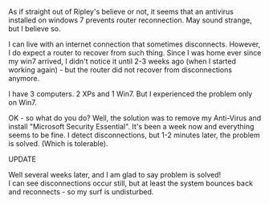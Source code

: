 As if straight out of Ripley's believe or not, it seems that an antivirus installed on windows 7 prevents router reconnection. May sound strange, but I believe so.  

I can live with an internet connection that sometimes disconnects. However, I do expect a router to recover from such thing. Since I was home ever since my win7 arrived, I didn't notice it until 2-3 weeks ago (when I started working again) - but the router did not recover from disconnections anymore.  

I have 3 computers. 2 XPs and 1 Win7\. But I experienced the problem only on Win7.  

OK - so what do you do? Well, the solution was to remove my Anti-Virus and install "Microsoft Security Essential". It's been a week now and everything seems to be fine. I detect disconnections, but 1-2 minutes later, the problem is solved. (Which is tolerable).  

UPDATE  

Well several weeks later, and I am glad to say problem is solved!  
I can see disconnections occur still, but at least the system bounces back and reconnects - so my surf is undisturbed.